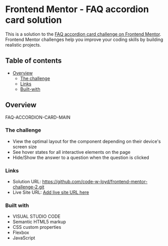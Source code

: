 # Frontend Mentor - FAQ accordion card solution

This is a solution to the [FAQ accordion card challenge on Frontend Mentor](https://www.frontendmentor.io/challenges/faq-accordion-card-XlyjD0Oam). Frontend Mentor challenges help you improve your coding skills by building realistic projects. 

## Table of contents

- [Overview](#overview)
  - [The challenge](#the-challenge)
  - [Links](#links)
  - [Built-with](#built-with)

## Overview

  FAQ-ACCORDION-CARD-MAIN

### The challenge

- View the optimal layout for the component depending on their device's screen size
- See hover states for all interactive elements on the page
- Hide/Show the answer to a question when the question is clicked


### Links

- Solution URL: https://github.com/code-w-loyd/frontend-mentor-challenge-2.git
- Live Site URL: [Add live site URL here](https://your-live-site-url.com)

### Built with

- VISUAL STUDIO CODE
- Semantic HTML5 markup
- CSS custom properties
- Flexbox
- JavaScript

